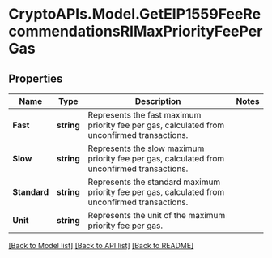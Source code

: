 # CryptoAPIs.Model.GetEIP1559FeeRecommendationsRIMaxPriorityFeePerGas

## Properties

Name | Type | Description | Notes
------------ | ------------- | ------------- | -------------
**Fast** | **string** | Represents the fast maximum priority fee per gas, calculated from unconfirmed transactions. | 
**Slow** | **string** | Represents the slow maximum priority fee per gas, calculated from unconfirmed transactions. | 
**Standard** | **string** | Represents the standard maximum priority fee per gas, calculated from unconfirmed transactions. | 
**Unit** | **string** | Represents the unit of the maximum priority fee per gas. | 

[[Back to Model list]](../README.md#documentation-for-models) [[Back to API list]](../README.md#documentation-for-api-endpoints) [[Back to README]](../README.md)

